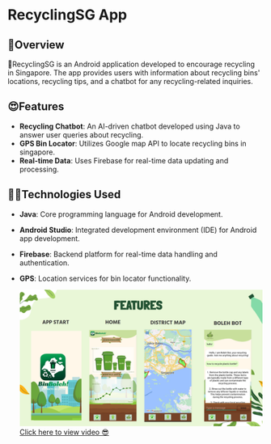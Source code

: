 # RecyclingSG App

## 🌟Overview
🌲RecyclingSG is an Android application developed to encourage recycling in Singapore. The app provides users with information about recycling bins' locations, recycling tips, and a chatbot for any recycling-related inquiries.

## 😍Features
- **Recycling Chatbot**: An AI-driven chatbot developed using Java to answer user queries about recycling.
- **GPS Bin Locator**: Utilizes Google map API to locate recycling bins in singapore.
- **Real-time Data**: Uses Firebase for real-time data updating and processing.

## 🔨🔎Technologies Used
- **Java**: Core programming language for Android development.
- **Android Studio**: Integrated development environment (IDE) for Android app development.
- **Firebase**: Backend platform for real-time data handling and authentication.
- **GPS**: Location services for bin locator functionality.

  
  ![](./recycle.png)
  [Click here to view video 😎](https://www.youtube.com/watch?v=H0bLJd_8v0Y)


